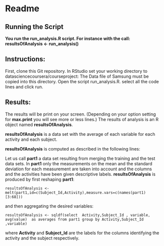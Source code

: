 # Readme

## Running the Script

__You run the run_analysis.R script. For instance with the call: resultsOfAnalysis <- run_analysis()__

## Instructions:
First, clone this Git repository.
In RStudio set your working directory to datasciencecoursera/courseproject:
The Data file of Samsung must be copied into this directory.
Open the script run_analysis.R.
select all the code lines and click run.
 
## Results:
 
The results will be print on your screen. (Depending on your option setting for __max.print__ you will see more or less lines.)
The results of analysis is an R object named __resultsOfAnalysis__.
 
 __resultsOfAnalysis__ is a data set with the average of each variable for each activity and each subject. 
 
 __resultsOfAnalysis__  is computed as described in the following lines:
  
Let us call __part1__  a data set resulting from merging the training and the test data sets.
In __part1__ only the measurements on the mean and the standard deviation for each measurement are taken into account and
the columns and the activities have been given descriptive labels. 
__resultsOfAnalysis__ is produced by first reshaping __part1__:

    resultsOfAnalysis <- melt(part1,id=c(Subject_Id,Activity),measure.vars=c(names(part1)[3:68])) 
 and then aggregating the desired variables:

    resultsOfAnalysis <- sqldf(select  Activity,Subject_Id , variable, avg(value)  as averages from part1 group by Activity,Subject_Id ,variable)
where __Activity__ and __Subject_Id__ are the labels for the columns identifying the activity and the subject respectively. 

